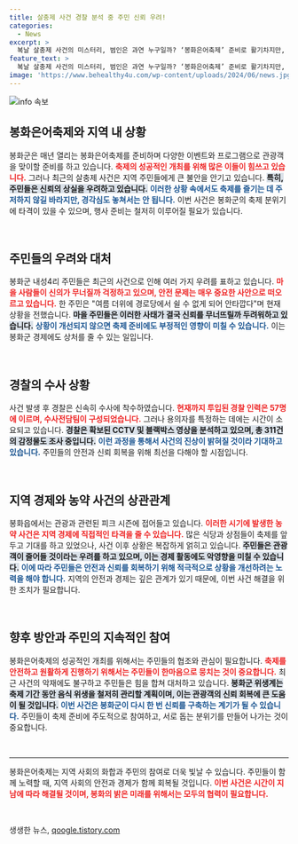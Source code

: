 ```yaml
---
title: 살충제 사건 경찰 분석 중 주민 신뢰 우려!
categories:
  - News
excerpt: >
  복날 살충제 사건의 미스터리, 범인은 과연 누구일까? ‘봉화은어축제’ 준비로 활기차지만, 마을 주민들의 불안한 속내가 고백된다. 경찰 수사는 계속되고, 의문은 여전히 풀리지 않았다. 클릭해서 자세한 속사정을 확인해보세요!
feature_text: >
  복날 살충제 사건의 미스터리, 범인은 과연 누구일까? ‘봉화은어축제’ 준비로 활기차지만, 마을 주민들의 불안한 속내가 고백된다. 경찰 수사는 계속되고, 의문은 여전히 풀리지 않았다. 클릭해서 자세한 속사정을 확인해보세요!
image: 'https://www.behealthy4u.com/wp-content/uploads/2024/06/news.jpg'
---
```


<p><img src="https://www.behealthy4u.com/wp-content/uploads/2024/06/news.jpg" alt="info 속보" /></p>

<h2 data-ke-size="size26">봉화은어축제와 지역 내 상황</h2>

<p data-ke-size="size16">봉화군은 매년 열리는 봉화은어축제를 준비하며 다양한 이벤트와 프로그램으로 관광객을 맞이할 준비를 하고 있습니다. <b><span style="color: #ee2323;">축제의 성공적인 개최를 위해 많은 이들이 힘쓰고 있습니다.</span></b> 그러나 최근의 살충제 사건은 지역 주민들에게 큰 불안을 안기고 있습니다. <b><span style="background-color: #21538527;">특히, 주민들은 신뢰의 상실을 우려하고 있습니다.</span></b> <b><span style="color: #1a5490;">이러한 상황 속에서도 축제를 즐기는 데 주저하지 않길 바라지만, 경각심도 놓쳐서는 안 됩니다.</span></b> 이번 사건은 봉화군의 축제 분위기에 타격이 있을 수 있으며, 행사 준비는 철저히 이루어질 필요가 있습니다.</p>

<p data-ke-size="size16">&nbsp;</p>

<h2 data-ke-size="size26">주민들의 우려와 대처</h2>

<p data-ke-size="size16">봉화군 내성4리 주민들은 최근의 사건으로 인해 여러 가지 우려를 표하고 있습니다. <b><span style="color: #ee2323;">마을 사람들이 신의가 무너질까 걱정하고 있으며, 안전 문제는 매우 중요한 사안으로 떠오르고 있습니다.</span></b> 한 주민은 "여름 더위에 경로당에서 쉴 수 없게 되어 안타깝다"며 현재 상황을 전했습니다. <b><span style="background-color: #21538527;">마을 주민들은 이러한 사태가 결국 신뢰를 무너뜨릴까 두려워하고 있습니다.</span></b> <b><span style="color: #1a5490;">상황이 개선되지 않으면 축제 준비에도 부정적인 영향이 미칠 수 있습니다.</span></b> 이는 봉화군 경제에도 상처를 줄 수 있는 일입니다.</p>

<p data-ke-size="size16">&nbsp;</p>

<h2 data-ke-size="size26">경찰의 수사 상황</h2>

<p data-ke-size="size16">사건 발생 후 경찰은 신속히 수사에 착수하였습니다. <b><span style="color: #ee2323;">현재까지 투입된 경찰 인력은 57명에 이르며, 수사전담팀이 구성되었습니다.</span></b> 그러나 용의자를 특정하는 데에는 시간이 소요되고 있습니다. <b><span style="background-color: #21538527;">경찰은 확보된 CCTV 및 블랙박스 영상을 분석하고 있으며, 총 311건의 감정물도 조사 중입니다.</span></b> <b><span style="color: #1a5490;">이런 과정을 통해서 사건의 진상이 밝혀질 것이라 기대하고 있습니다.</span></b> 주민들의 안전과 신뢰 회복을 위해 최선을 다해야 할 시점입니다.</p>

<p data-ke-size="size16">&nbsp;</p>

<h2 data-ke-size="size26">지역 경제와 농약 사건의 상관관계</h2>

<p data-ke-size="size16">봉화읍에서는 관광과 관련된 피크 시즌에 접어들고 있습니다. <b><span style="color: #ee2323;">이러한 시기에 발생한 농약 사건은 지역 경제에 직접적인 타격을 줄 수 있습니다.</span></b> 많은 식당과 상점들이 축제를 앞두고 기대를 하고 있었으나, 사건 이후 상황은 복잡하게 얽히고 있습니다. <b><span style="background-color: #21538527;">주민들은 관광객이 줄어들 것이라는 우려를 하고 있으며, 이는 경제 활동에도 악영향을 미칠 수 있습니다.</span></b> <b><span style="color: #1a5490;">이에 따라 주민들은 안전과 신뢰를 회복하기 위해 적극적으로 상황을 개선하려는 노력을 해야 합니다.</span></b> 지역의 안전과 경제는 깊은 관계가 있기 때문에, 이번 사건 해결을 위한 조치가 필요합니다.</p>

<p data-ke-size="size16">&nbsp;</p>

<h2 data-ke-size="size26">향후 방안과 주민의 지속적인 참여</h2>

<p data-ke-size="size16">봉화은어축제의 성공적인 개최를 위해서는 주민들의 협조와 관심이 필요합니다. <b><span style="color: #ee2323;">축제를 안전하고 원활하게 진행하기 위해서는 주민들이 한마음으로 뭉치는 것이 중요합니다.</span></b> 최근 사건의 악재에도 불구하고 주민들은 힘을 합쳐 대처하고 있습니다. <b><span style="background-color: #21538527;">봉화군 위생계는 축제 기간 동안 음식 위생을 철저히 관리할 계획이며, 이는 관광객의 신뢰 회복에 큰 도움이 될 것입니다.</span></b> <b><span style="color: #1a5490;">이번 사건은 봉화군이 다시 한 번 신뢰를 구축하는 계기가 될 수 있습니다.</span></b> 주민들이 축제 준비에 주도적으로 참여하고, 서로 돕는 분위기를 만들어 나가는 것이 중요합니다.</p>

<p data-ke-size="size16">&nbsp;</p>

<hr>

<p data-ke-size="size16">봉화은어축제는 지역 사회의 화합과 주민의 참여로 더욱 빛날 수 있습니다. 주민들이 함께 노력할 때, 지역 사회의 안전과 경제가 함께 회복될 것입니다. <b><span style="color: #ee2323;">이번 사건은 시간이 지남에 따라 해결될 것이며, 봉화의 밝은 미래를 위해서는 모두의 협력이 필요합니다.</span></b></p>

<p data-ke-size="size16">&nbsp;</p>
생생한 뉴스, <a href="https://qoogle.tistory.com" rel="dofollow">qoogle.tistory.com</a>


